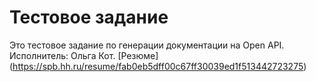 # Тестовое задание

Это тестовое задание по генерации документации на Open API.
Исполнитель: Ольга Кот.
[Резюме] (https://spb.hh.ru/resume/fab0eb5dff00c67ff30039ed1f513442723275)